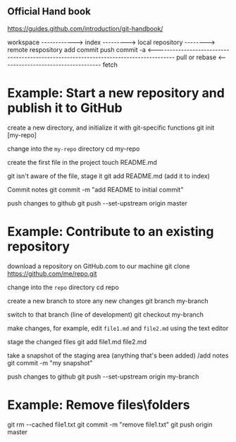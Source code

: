 ## Official Hand book
https://guides.github.com/introduction/git-handbook/

           
workspace ------------> index ---------> local repository --------> remote respository
           add                  commit                     push
           commit -a
<-------------------------------------------------------------------------------------
                  pull or rebase
                                                  <-----------------------------------
                                                            fetch
                                                      
                 
           
# Example: Start a new repository and publish it to GitHub
create a new directory, and initialize it with git-specific functions
git init [my-repo]

change into the `my-repo` directory
cd my-repo

create the first file in the project
touch README.md

git isn't aware of the file, stage it
git add README.md (add it to index)

Commit notes
git commit -m "add README to initial commit"

push changes to github
git push --set-upstream origin master



# Example: Contribute to an existing repository
download a repository on GitHub.com to our machine
git clone https://github.com/me/repo.git

change into the `repo` directory
cd repo

create a new branch to store any new changes
git branch my-branch

switch to that branch (line of development)
git checkout my-branch

make changes, for example, edit `file1.md` and `file2.md` using the text editor

stage the changed files
git add file1.md file2.md

take a snapshot of the staging area (anything that's been added) /add notes
git commit -m "my snapshot"

push changes to github
git push --set-upstream origin my-branch


# Example: Remove files\folders
git rm --cached file1.txt
git commit -m "remove file1.txt"
git push origin master  
